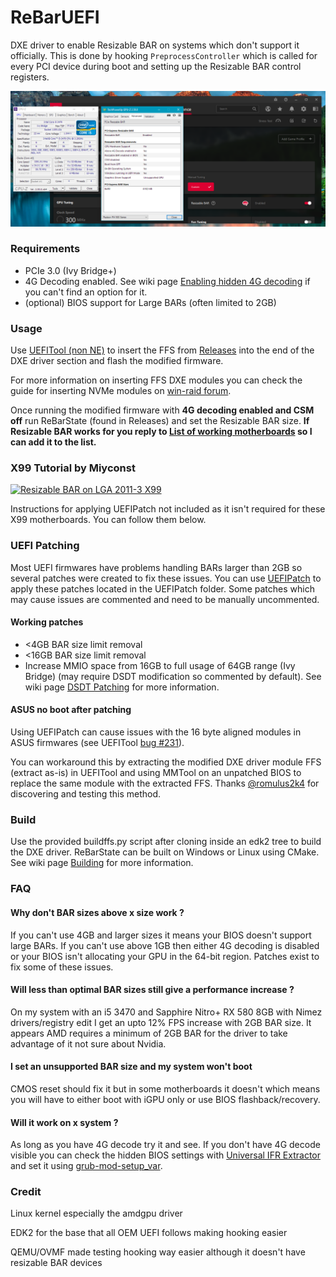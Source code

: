 # ReBarUEFI
DXE driver to enable Resizable BAR on systems which don't support it officially. This is done by hooking ```PreprocessController``` which is called for every PCI device during boot and setting up the Resizable BAR control registers.

![screenshot showing cpu-z, gpu-z and amd software](rebar.png)
### Requirements
* PCIe 3.0 (Ivy Bridge+)
* 4G Decoding enabled. See wiki page [Enabling hidden 4G decoding](https://github.com/xCuri0/ReBarUEFI/wiki/Enabling-hidden-4G-decoding) if you can't find an option for it.
* (optional) BIOS support for Large BARs (often limited to 2GB)

### Usage
Use [UEFITool (non NE)](https://github.com/LongSoft/UEFITool/releases/tag/0.28.0) to insert the FFS from [Releases](https://github.com/xCuri0/ReBarUEFI/releases) into the end of the DXE driver section and flash the modified firmware.

For more information on inserting FFS DXE modules you can check the guide for inserting NVMe modules on [win-raid forum](https://winraid.level1techs.com/t/howto-get-full-nvme-support-for-all-systems-with-an-ami-uefi-bios/30901).


Once running the modified firmware with **4G decoding enabled and CSM off** run ReBarState (found in Releases) and set the Resizable BAR size. **If Resizable BAR works for you reply to [List of working motherboards](https://github.com/xCuri0/ReBarUEFI/issues/11) so I can add it to the list.**

### X99 Tutorial by Miyconst
[![Resizable BAR on LGA 2011-3 X99](http://img.youtube.com/vi/vcJDWMpxpjE/0.jpg)](http://www.youtube.com/watch?v=vcJDWMpxpjEE "Resizable BAR on LGA 2011-3 X99")

Instructions for applying UEFIPatch not included as it isn't required for these X99 motherboards. You can follow them below.

### UEFI Patching
Most UEFI firmwares have problems handling BARs larger than 2GB so several patches were created to fix these issues. You can use [UEFIPatch](https://github.com/LongSoft/UEFITool/releases/tag/0.28.0) to apply these patches located in the UEFIPatch folder. Some patches which may cause issues are commented and need to be manually uncommented.

#### Working patches
* <4GB BAR size limit removal
* <16GB BAR size limit removal
* Increase MMIO space from 16GB to full usage of 64GB range (Ivy Bridge) (may require DSDT modification so commented by default). See wiki page [DSDT Patching](https://github.com/xCuri0/ReBarUEFI/wiki/DSDT-Patching) for more information.

#### ASUS no boot after patching
Using UEFIPatch can cause issues with the 16 byte aligned modules in ASUS firmwares (see UEFITool [bug #231](https://github.com/LongSoft/UEFITool/issues/231)). 

You can workaround this by extracting the modified DXE driver module FFS (extract as-is) in UEFITool and using MMTool on an unpatched BIOS to replace the same module with the extracted FFS. Thanks [@romulus2k4](https://github.com/romulus2k4) for discovering and testing this method.

### Build
Use the provided buildffs.py script after cloning inside an edk2 tree to build the DXE driver. ReBarState can be built on Windows or Linux using CMake. See wiki page [Building](https://github.com/xCuri0/ReBarUEFI/wiki/Building) for more information.

### FAQ
#### Why don't BAR sizes above x size work ?
If you can't use 4GB and larger sizes it means your BIOS doesn't support large BARs. If you can't use above 1GB then either 4G decoding is disabled or your BIOS isn't allocating your GPU in the 64-bit region. Patches exist to fix some of these issues.

#### Will less than optimal BAR sizes still give a performance increase ?
On my system with an i5 3470 and Sapphire Nitro+ RX 580 8GB with Nimez drivers/registry edit I get an upto 12% FPS increase with 2GB BAR size. It appears AMD requires a minimum of 2GB BAR for the driver to take advantage of it not sure about Nvidia.

#### I set an unsupported BAR size and my system won't boot
CMOS reset should fix it but in some motherboards it doesn't which means you will have to either boot with iGPU only or use BIOS flashback/recovery.

#### Will it work on x system ?
As long as you have 4G decode try it and see. If you don't have 4G decode visible you can check the hidden BIOS settings with [Universal IFR Extractor](https://github.com/LongSoft/Universal-IFR-Extractor/releases) and set it using [grub-mod-setup_var](https://github.com/datasone/grub-mod-setup_var).

### Credit
Linux kernel especially the amdgpu driver

EDK2 for the base that all OEM UEFI follows making hooking easier

QEMU/OVMF made testing hooking way easier although it doesn't have resizable BAR devices
